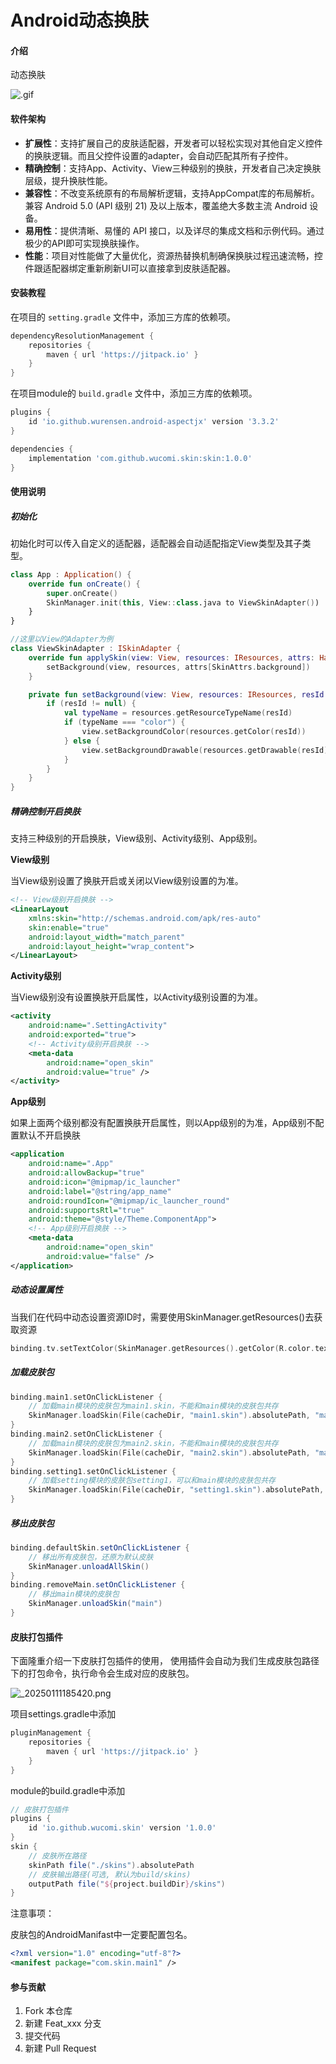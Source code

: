 # Android动态换肤

#### 介绍

动态换肤

 ![.gif](https://s2.loli.net/2025/01/11/6NGuFQtCLe7iDEd.gif)

#### 软件架构

- **扩展性**：支持扩展自己的皮肤适配器，开发者可以轻松实现对其他自定义控件的换肤逻辑。而且父控件设置的adapter，会自动匹配其所有子控件。
- **精确控制**：支持App、Activity、View三种级别的换肤，开发者自己决定换肤层级，提升换肤性能。
- **兼容性**：不改变系统原有的布局解析逻辑，支持AppCompat库的布局解析。兼容 Android 5.0 (API 级别 21) 及以上版本，覆盖绝大多数主流 Android 设备。
- **易用性**：提供清晰、易懂的 API 接口，以及详尽的集成文档和示例代码。通过极少的API即可实现换肤操作。
- **性能**：项目对性能做了大量优化，资源热替换机制确保换肤过程迅速流畅，控件跟适配器绑定重新刷新UI可以直接拿到皮肤适配器。


#### 安装教程

在项目的 `setting.gradle` 文件中，添加三方库的依赖项。

```groovy
dependencyResolutionManagement {
    repositories {
        maven { url 'https://jitpack.io' }
    }
}
```

在项目module的 `build.gradle` 文件中，添加三方库的依赖项。

```groovy
plugins {
    id 'io.github.wurensen.android-aspectjx' version '3.3.2'
}

dependencies {
    implementation 'com.github.wucomi.skin:skin:1.0.0'
}
```




#### 使用说明

##### 初始化

初始化时可以传入自定义的适配器，适配器会自动适配指定View类型及其子类型。

```kotlin
class App : Application() {
    override fun onCreate() {
        super.onCreate()
        SkinManager.init(this, View::class.java to ViewSkinAdapter())
    }
}
```

```kotlin
//这里以View的Adapter为例
class ViewSkinAdapter : ISkinAdapter {
    override fun applySkin(view: View, resources: IResources, attrs: HashMap<String, Int>) {
        setBackground(view, resources, attrs[SkinAttrs.background])
    }

    private fun setBackground(view: View, resources: IResources, resId: Int?) {
        if (resId != null) {
            val typeName = resources.getResourceTypeName(resId)
            if (typeName === "color") {
                view.setBackgroundColor(resources.getColor(resId))
            } else {
                view.setBackgroundDrawable(resources.getDrawable(resId))
            }
        }
    }
}
```

##### 精确控制开启换肤

支持三种级别的开启换肤，View级别、Activity级别、App级别。

**View级别**

当View级别设置了换肤开启或关闭以View级别设置的为准。

```xml
<!-- View级别开启换肤 -->
<LinearLayout
    xmlns:skin="http://schemas.android.com/apk/res-auto"
    skin:enable="true"
    android:layout_width="match_parent"
    android:layout_height="wrap_content">
</LinearLayout>
```

**Activity级别**

当View级别没有设置换肤开启属性，以Activity级别设置的为准。

```xml
<activity
    android:name=".SettingActivity"
    android:exported="true">
    <!-- Activity级别开启换肤 -->
    <meta-data
        android:name="open_skin"
        android:value="true" />
</activity>
```

**App级别**

如果上面两个级别都没有配置换肤开启属性，则以App级别的为准，App级别不配置默认不开启换肤

```xml
<application
    android:name=".App"
    android:allowBackup="true"
    android:icon="@mipmap/ic_launcher"
    android:label="@string/app_name"
    android:roundIcon="@mipmap/ic_launcher_round"
    android:supportsRtl="true"
    android:theme="@style/Theme.ComponentApp">
    <!-- App级别开启换肤 -->
    <meta-data
        android:name="open_skin"
        android:value="false" />
</application>
```

##### 动态设置属性

当我们在代码中动态设置资源ID时，需要使用SkinManager.getResources()去获取资源

```kotlin
binding.tv.setTextColor(SkinManager.getResources().getColor(R.color.text_color))
```

##### 加载皮肤包

```kotlin
binding.main1.setOnClickListener {
    // 加载main模块的皮肤包为main1.skin，不能和main模块的皮肤包共存
    SkinManager.loadSkin(File(cacheDir, "main1.skin").absolutePath, "main")
}
binding.main2.setOnClickListener {
    // 加载main模块的皮肤包为main2.skin，不能和main模块的皮肤包共存
    SkinManager.loadSkin(File(cacheDir, "main2.skin").absolutePath, "main")
}
binding.setting1.setOnClickListener {
    // 加载setting模块的皮肤包setting1，可以和main模块的皮肤包共存
    SkinManager.loadSkin(File(cacheDir, "setting1.skin").absolutePath, "setting")
}
```

##### 移出皮肤包

```groovy
binding.defaultSkin.setOnClickListener {
    // 移出所有皮肤包，还原为默认皮肤
    SkinManager.unloadAllSkin()
}
binding.removeMain.setOnClickListener {
    // 移出main模块的皮肤包
    SkinManager.unloadSkin("main")
}
```



#### 皮肤打包插件

下面隆重介绍一下皮肤打包插件的使用， 使用插件会自动为我们生成皮肤包路径下的打包命令，执行命令会生成对应的皮肤包。

![_20250111185420.png](https://s2.loli.net/2025/01/11/ufoBq7zjWJtw5cF.jpg)

项目settings.gradle中添加

```groovy
pluginManagement {
    repositories {
        maven { url 'https://jitpack.io' }
    }
}
```

module的build.gradle中添加

```groovy
// 皮肤打包插件
plugins {
    id 'io.github.wucomi.skin' version '1.0.0'
}
skin {
    // 皮肤所在路径
    skinPath file("./skins").absolutePath
    // 皮肤输出路径(可选, 默认为build/skins)
    outputPath file("${project.buildDir}/skins")
}
```

注意事项：

皮肤包的AndroidManifast中一定要配置包名。

```xml
<?xml version="1.0" encoding="utf-8"?>
<manifest package="com.skin.main1" />
```



#### 参与贡献

1.  Fork 本仓库
2.  新建 Feat_xxx 分支
3.  提交代码
4.  新建 Pull Request
